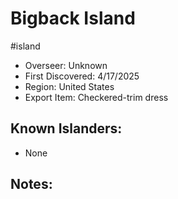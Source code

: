 # Bigback Island
#island
- Overseer: Unknown
- First Discovered: 4/17/2025
- Region: United States
- Export Item: Checkered-trim dress

## Known Islanders:
- None

## Notes: 